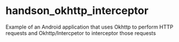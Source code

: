 # handson_okhttp_interceptor
Example of an Android application that uses Okhttp to perform HTTP requests and Okhttp/Intercpetor to interceptor those requests
